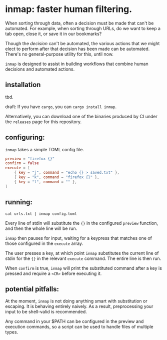 # inmap: faster human filtering.

When sorting through data, often a decision must be made that can't be automated. For example, when sorting through URLs, do we want to keep a tab open, close it, or save it in our bookmarks?

Though the *decision* can't be automated, the various actions that we might elect to perform after that decision has been made can be automated. There's no general-purpose utility for this, until now.

`inmap` is designed to assist in building workflows that combine human decisions and automated actions.

## installation

tbd.

draft: If you have `cargo`, you can `cargo install inmap`.

Alternatively, you can download one of the binaries produced by CI under the `releases` page for this repository.

## configuring:

`inmap` takes a simple TOML config file.

```toml
preview = "firefox {}"
confirm = false
execute = [
	{ key = "j", command = "echo {} > saved.txt" },
	{ key = "k", command = "firefox {}" },
	{ key = "l", command = "" },
]
```

## running:

`cat urls.txt | inmap config.toml`

Every line of stdin will substitute the `{}` in the configured `preview` function, and then the whole line will be run.

`inmap` then pauses for input, waiting for a keypress that matches one of those configured in the `execute` array.

The user presses a key, at which point `inmap` substitutes the current line of stdin for the `{}` in the relevant `execute` command. The entire line is then run.

When `confirm` is true, `inmap` will print the substituted command after a key is pressed and require a `<CR>` before executing it.

## potential pitfalls:

At the moment, `inmap` is not doing anything smart with substitution or escaping. It is behaving entirely naively. As a result, preprocessing your input to be shell-valid is recommended.

Any command in your $PATH can be configured in the preview and execution commands, so a script can be used to handle files of multiple types.
